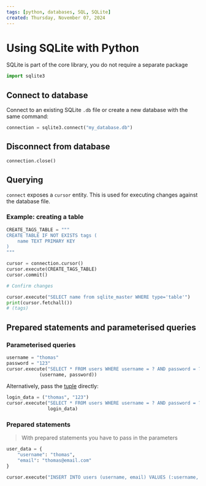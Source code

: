 ```yaml
---
tags: [python, databases, SQL, SQLite]
created: Thursday, November 07, 2024
---
```


# Using SQLite with Python

SQLite is part of the core library, you do not require a separate package

```py
import sqlite3
```

## Connect to database

Connect to an existing SQLite `.db` file or create a new database with the same
command:

```py
connection = sqlite3.connect("my_database.db")
```

## Disconnect from database

```python
connection.close()
```

## Querying

`connect` exposes a `cursor` entity. This is used for executing changes against
the database file.

### Example: creating a table

```python
CREATE_TAGS_TABLE = """
CREATE TABLE IF NOT EXISTS tags (
    name TEXT PRIMARY KEY
)
"""

cursor = connection.cursor()
cursor.execute(CREATE_TAGS_TABLE)
cursor.commit()

# Confirm changes

cursor.execute("SELECT name from sqlite_master WHERE type='table'")
print(cursor.fetchall())
# (tags)
```

## Prepared statements and parameterised queries

### Parameterised queries

```py
username = "thomas"
password = "123"
cursor.execute("SELECT * FROM users WHERE username = ? AND password = ?",
            (username, password))
```

Alternatively, pass the [tuple](Tuples_in_Python.md) directly:

```python
login_data = ("thomas", "123")
cursor.execute("SELECT * FROM users WHERE username = ? AND password = ?",
               login_data)

```

### Prepared statements

> With prepared statements you have to pass in the parameters

```python
user_data = {
    "username": "thomas",
    "email": "thomas@email.com"
}

cursor.execute("INSERT INTO users (username, email) VALUES (:username, :email)")
```
